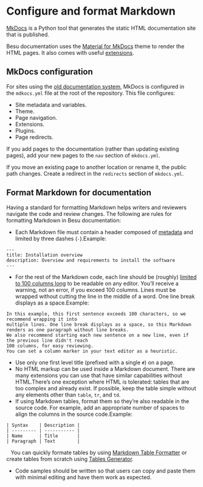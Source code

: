 # Configure and format Markdown

[MkDocs](https://www.mkdocs.org/) is a Python tool that generates the static HTML documentation site that is published.

Besu documentation uses the [Material for MkDocs](https://squidfunk.github.io/mkdocs-material/) theme to render the HTML pages. It also comes with useful [extensions](https://consensys.net/docs/doctools/en/latest/contribute/markdown/extensions/).

## MkDocs configuration

For sites using the [old documentation system](https://consensys.net/docs/doctools/en/latest/overview/#old-documentation-system), MkDocs is configured in the `mdkocs.yml` file at the root of the repository. This file configures:

- Site metadata and variables.
- Theme.
- Page navigation.
- Extensions.
- Plugins.
- Page redirects.

If you add pages to the documentation (rather than updating existing pages), add your new pages to the `nav` section of `mkdocs.yml`.

If you move an existing page to another location or rename it, the public path changes. Create a redirect in the `redirects` section of `mkdocs.yml`.

## Format Markdown for documentation

Having a standard for formatting Markdown helps writers and reviewers navigate the code and review changes. The following are rules for formatting Markdown in Besu documentation:

- Each Markdown file must contain a header composed of [metadata](https://squidfunk.github.io/mkdocs-material/setup/extensions/python-markdown/#metadata) and limited by three dashes (`-`).Example:

`---`  
`title: Installation overview`  
`description: Overview and requirements to install the software`  
`---`

- For the rest of the Markdown code, each line should be (roughly) [limited to 100 columns long](https://google.github.io/styleguide/javaguide.html#s4.4-column-limit) to be readable on any editor. You’ll receive a warning, not an error, if you exceed 100 columns. Lines must be wrapped without cutting the line in the middle of a word. One line break displays as a space.Example:

`In this example, this first sentence exceeds 100 characters, so we recommend wrapping it into`  
`multiple lines. One line break displays as a space, so this Markdown renders as one paragraph without line breaks.`  
`We also recommend starting each new sentence on a new line, even if the previous line didn't reach`  
`100 columns, for easy reviewing.`  
`You can set a column marker in your text editor as a heuristic.`

- Use only one first level title (prefixed with a single `#`) on a page.
- No HTML markup can be used inside a Markdown document. There are many extensions you can use that have similar capabilities without HTML.There’s one exception where HTML is tolerated: tables that are too complex and already exist. If possible, keep the table simple without any elements other than `table`, `tr`, and `td`.
- If using Markdown tables, format them so they’re also readable in the source code. For example, add an appropriate number of spaces to align the columns in the source code.Example:

`| Syntax    | Description |`  
`| --------- | ----------- |`  
`| Name      | Title       |`  
`| Paragraph | Text        |`

   You can quickly formate tables by using [Markdown Table Formatter](http://markdowntable.com/) or create tables from scratch using [Tables Generator](https://www.tablesgenerator.com/markdown_tables).

- Code samples should be written so that users can copy and paste them with minimal editing and have them work as expected.
